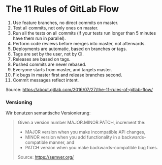 # The 11 Rules of GitLab Flow
1. Use feature branches, no direct commits on master.
2. Test all commits, not only ones on master.
3. Run all the tests on all commits (if your tests run longer than 5 minutes have them run in parallel).
4. Perform code reviews before merges into master, not afterwards.
5. Deployments are automatic, based on branches or tags.
6. Tags are set by the user, not by CI.
7. Releases are based on tags.
8. Pushed commits are never rebased.
9. Everyone starts from master, and targets master.
10. Fix bugs in master first and release branches second.
11. Commit messages reflect intent.

Source: https://about.gitlab.com/2016/07/27/the-11-rules-of-gitlab-flow/


### Versioning
Wir benutzen semantische Versionierung:

> Given a version number MAJOR.MINOR.PATCH, increment the:
> * MAJOR version when you make incompatible API changes,
> * MINOR version when you add functionality in a backwards-compatible manner, and
> * PATCH version when you make backwards-compatible bug fixes.
>
> Source: https://semver.org/